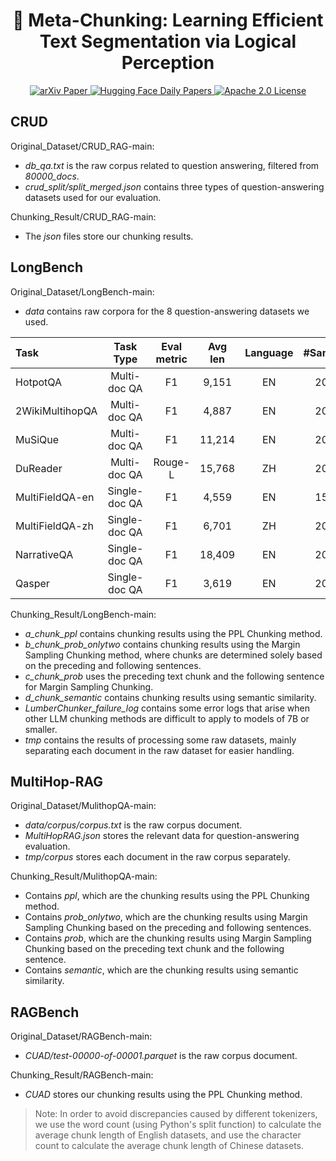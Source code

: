 <h1 align="center">
    📖 Meta-Chunking: Learning Efficient Text Segmentation via Logical Perception
</h1>
<p align="center">
    <a href="https://arxiv.org/abs/2410.12788">
        <img alt="arXiv Paper" src="https://img.shields.io/badge/arXiv-Paper-b31b1b.svg?logo=arxiv">
    </a>
    <a href="https://huggingface.co/papers/2410.12788">
        <img alt="Hugging Face Daily Papers" src="https://img.shields.io/badge/Hugging_Face-Paper.svg?logo=huggingface">
    </a>
    <a href="https://opensource.org/license/apache-2-0">
        <img alt="Apache 2.0 License" src="https://img.shields.io/badge/License-Apache_2.0-4285f4.svg?logo=apache">
    </a>
</p>

## CRUD
Original_Dataset/CRUD_RAG-main:
- *db_qa.txt* is the raw corpus related to question answering, filtered from *80000_docs*.
- *crud_split/split_merged.json* contains three types of question-answering datasets used for our evaluation.

Chunking_Result/CRUD_RAG-main:
- The *json* files store our chunking results.

## LongBench
Original_Dataset/LongBench-main:
- *data* contains raw corpora for the 8 question-answering datasets we used.

| Task                |   Task Type   | Eval metric | Avg len |    Language    | \#Sample |
| :------------------ | :-----------: | :---------: | :-----: | :------------: | :------: |
| HotpotQA            | Multi-doc QA  |     F1      |  9,151  |       EN       |   200    |
| 2WikiMultihopQA     | Multi-doc QA  |     F1      |  4,887  |       EN       |   200    |
| MuSiQue             | Multi-doc QA  |     F1      | 11,214  |       EN       |   200    |
| DuReader            | Multi-doc QA  |   Rouge-L   | 15,768  |       ZH       |   200    |
| MultiFieldQA-en     | Single-doc QA |     F1      |  4,559  |       EN       |   150    |
| MultiFieldQA-zh     | Single-doc QA |     F1      |  6,701  |       ZH       |   200    |
| NarrativeQA         | Single-doc QA |     F1      | 18,409  |       EN       |   200    |
| Qasper              | Single-doc QA |     F1      |  3,619  |       EN       |   200    |

Chunking_Result/LongBench-main:
- *a_chunk_ppl* contains chunking results using the PPL Chunking method.
- *b_chunk_prob_onlytwo* contains chunking results using the Margin Sampling Chunking method, where chunks are determined solely based on the preceding and following sentences.
- *c_chunk_prob* uses the preceding text chunk and the following sentence for Margin Sampling Chunking.
- *d_chunk_semantic* contains chunking results using semantic similarity.
- *LumberChunker_failure_log* contains some error logs that arise when other LLM chunking methods are difficult to apply to models of 7B or smaller.
- *tmp* contains the results of processing some raw datasets, mainly separating each document in the raw dataset for easier handling.

## MultiHop-RAG
Original_Dataset/MulithopQA-main:
- *data/corpus/corpus.txt* is the raw corpus document.
- *MultiHopRAG.json* stores the relevant data for question-answering evaluation.
- *tmp/corpus* stores each document in the raw corpus separately.

Chunking_Result/MulithopQA-main:
- Contains *ppl*, which are the chunking results using the PPL Chunking method.
- Contains *prob_onlytwo*, which are the chunking results using Margin Sampling Chunking based on the preceding and following sentences.
- Contains *prob*, which are the chunking results using Margin Sampling Chunking based on the preceding text chunk and the following sentence.
- Contains *semantic*, which are the chunking results using semantic similarity.

## RAGBench
Original_Dataset/RAGBench-main:
- *CUAD/test-00000-of-00001.parquet* is the raw corpus document.

Chunking_Result/RAGBench-main:
- *CUAD* stores our chunking results using the PPL Chunking method.


> Note: In order to avoid discrepancies caused by different tokenizers, we use the word count (using Python's split function) to calculate the average chunk length of English datasets, and use the character count to calculate the average chunk length of Chinese datasets.
